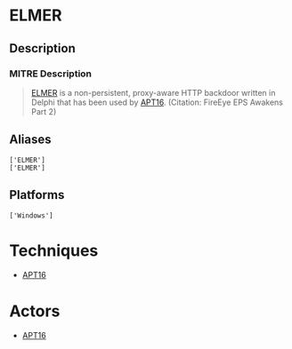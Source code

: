 
# ELMER

## Description

### MITRE Description

> [ELMER](https://attack.mitre.org/software/S0064) is a non-persistent, proxy-aware HTTP backdoor written in Delphi that has been used by [APT16](https://attack.mitre.org/groups/G0023). (Citation: FireEye EPS Awakens Part 2)

## Aliases

```
['ELMER']
['ELMER']
```

## Platforms

```
['Windows']
```

# Techniques


* [APT16](../techniques/APT16.md)


# Actors


* [APT16](../actors/APT16.md)

